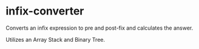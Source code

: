 # infix-converter
Converts an infix expression to pre and post-fix and calculates the answer.

Utilizes an Array Stack and Binary Tree.
